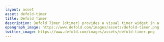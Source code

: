 ```yaml
---
layout: asset
asset: defold-timer
title: Defold Timer
description: Defold Timer (dtimer) provides a visual timer widget in a Defold game engine project.
opengraph_image: https://www.defold.com/images/assets/defold-timer.png
twitter_image: https://www.defold.com/images/assets/defold-timer.png
---
```

